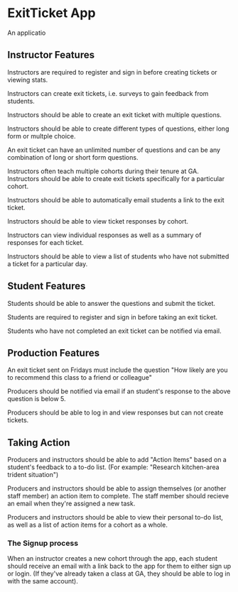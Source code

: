 # ExitTicket App

An applicatio

## Instructor Features

Instructors are required to register and sign in before creating tickets or viewing stats.

Instructors can create exit tickets, i.e. surveys to gain feedback from students.

Instructors should be able to create an exit ticket with multiple questions.

Instructors should be able to create different types of questions, either long form or multple choice.

An exit ticket can have an unlimited number of questions and can be any combination of long or short form questions.

Instructors often teach multiple cohorts during their tenure at GA. Instructors should be able to create exit tickets specifically for a particular cohort. 

Instructors should be able to automatically email students a link to the exit ticket.

Instructors should be able to view ticket responses by cohort.

Instructors can view individual responses as well as a summary of responses for each ticket.

Instructors should be able to view a list of students who have not submitted a ticket for a particular day.

## Student Features

Students should be able to answer the questions and submit the ticket.

Students are required to register and sign in before taking an exit ticket.

Students who have not completed an exit ticket can be notified via email.

## Production Features

An exit ticket sent on Fridays must include the question "How likely are you to recommend this class to a friend or colleague"

Producers should be notified via email if an student's response to the above question is below 5. 

Producers should be able to log in and view responses but can not create tickets. 

## Taking Action

Producers and instructors should be able to add "Action Items" based on a student's feedback to a to-do list. (For example: "Research kitchen-area trident situation")

Producers and instructors should be able to assign themselves (or another staff member) an action item to complete. The staff member should recieve an email when they're assigned a new task.

Producers and instructors should be able to view their personal to-do list, as well as a list of action items for a cohort as a whole.

### The Signup process

When an instructor creates a new cohort through the app, each student should receive an email with a link back to the app for them to either sign up or login. (If they've already taken a class at GA, they should be able to log in with the same account).
